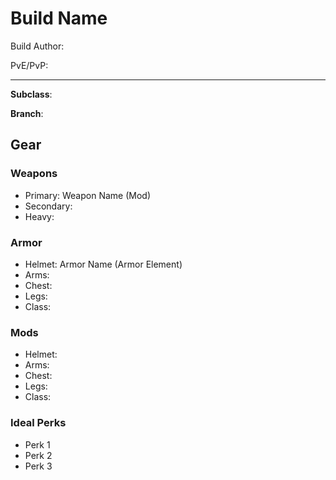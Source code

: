 # Build Name

Build Author:

PvE/PvP:

-----

**Subclass**: 

**Branch**: 

## Gear

### Weapons
- Primary: Weapon Name (Mod)
- Secondary: 
- Heavy:
  
### Armor
- Helmet: Armor Name (Armor Element)
- Arms:
- Chest:
- Legs:
- Class:

### Mods
- Helmet:
- Arms:
- Chest:
- Legs:
- Class:

### Ideal Perks
- Perk 1
- Perk 2
- Perk 3

